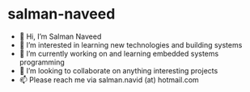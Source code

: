 # salman-naveed

- 👋 Hi, I’m Salman Naveed
- 👀 I’m interested in learning new technologies and building systems
- 🌱 I’m currently working on and learning embedded systems programming
- 💞️ I’m looking to collaborate on anything interesting projects
- 📫 Please reach me via salman.navid (at) hotmail.com